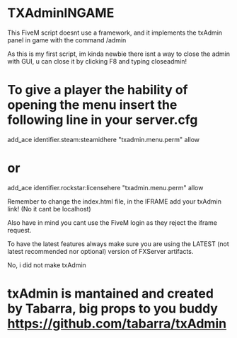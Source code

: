 # TXAdminINGAME
This FiveM script doesnt use a framework, and it implements the txAdmin panel in game with the command /admin

As this is my first script, im kinda newbie there isnt a way to close the admin with GUI, u can close it by clicking F8 and typing closeadmin!

# To give a player the hability of opening the menu insert the following line in your server.cfg
add_ace identifier.steam:steamidhere "txadmin.menu.perm" allow
# or
add_ace identifier.rockstar:licensehere "txadmin.menu.perm" allow

Remember to change the index.html file, in the IFRAME add your txAdmin link! (No it cant be localhost)

Also have in mind you cant use the FiveM login as they reject the iframe request.

To have the latest features always make sure you are using the LATEST (not latest recommended nor optional) version of FXServer artifacts.

No, i did not make txAdmin
# txAdmin is mantained and created by Tabarra, big props to you buddy https://github.com/tabarra/txAdmin
